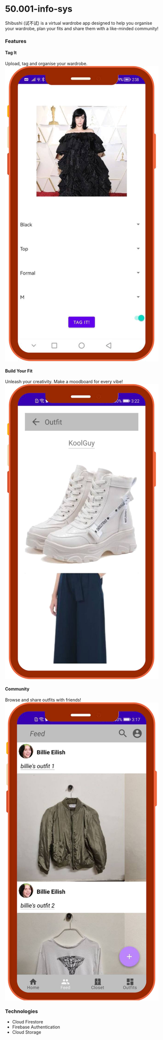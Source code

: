# 50.001-info-sys

Shibushi (试不试) is a virtual wardrobe app designed to help you organise your wardrobe, plan your fits and share them with a like-minded community!  

### Features

#### Tag It
Upload, tag and organise your wardrobe.
![Tag It feature screencap](README_img/tag_it.png)

#### Build Your Fit

Unleash your creativity. Make a moodboard for every vibe!
![Build Your Fit feature screencap](README_img/outfit.png)

#### Community 

Browse and share outfits with friends!
![Community feature screencap](README_img/feed.png)

### Technologies
- Cloud Firestore
- Firebase Authentication
- Cloud Storage
